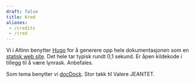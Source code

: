 ```yaml
---
draft: false
title: Kred
aliases:
 - /credits
 - /cred
---
```


Vi i Altinn benytter [Hugo](https://gohugo.io/) for å generere opp hele dokumentasjonen som en [statisk web site](https://en.wikipedia.org/wiki/Static_web_page).
Det hele tar typisk rundt 0,1 sekund. Er åpen kildekode i tillegg til å være lynrask. Anbefales.

Som tema benytter vi [docDock](https://themes.gohugo.io/docdock/). Stor takk til Valere JEANTET.
